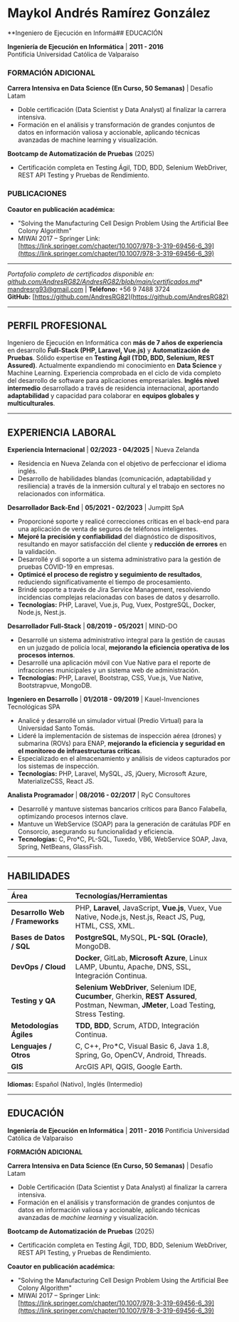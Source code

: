 # Maykol Andrés Ramírez González

**Ingeniero de Ejecución en Informá## EDUCACIÓN

**Ingeniería de Ejecución en Informática** | **2011 - 2016**  
Pontificia Universidad Católica de Valparaíso

### FORMACIÓN ADICIONAL

**Carrera Intensiva en Data Science (En Curso, 50 Semanas)** | Desafío Latam
* Doble certificación (Data Scientist y Data Analyst) al finalizar la carrera intensiva.
* Formación en el análisis y transformación de grandes conjuntos de datos en información valiosa y accionable, aplicando técnicas avanzadas de machine learning y visualización.

**Bootcamp de Automatización de Pruebas** (2025)
* Certificación completa en Testing Ágil, TDD, BDD, Selenium WebDriver, REST API Testing y Pruebas de Rendimiento.

### PUBLICACIONES

**Coautor en publicación académica:**
* "Solving the Manufacturing Cell Design Problem Using the Artificial Bee Colony Algorithm"
* MIWAI 2017 – Springer Link: [https://link.springer.com/chapter/10.1007/978-3-319-69456-6_39](https://link.springer.com/chapter/10.1007/978-3-319-69456-6_39)

---

*Portafolio completo de certificados disponible en: [github.com/AndresRG82/AndresRG82/blob/main/certificados.md](https://github.com/AndresRG82/AndresRG82/blob/main/certificados.md)** mandresrg93@gmail.com | **Teléfono:** +56 9 7488 3724  
**GitHub:** [https://github.com/AndresRG82](https://github.com/AndresRG82)

---

## PERFIL PROFESIONAL

Ingeniero de Ejecución en Informática con **más de 7 años de experiencia** en desarrollo **Full-Stack (PHP, Laravel, Vue.js)** y **Automatización de Pruebas**. Sólido expertise en **Testing Ágil (TDD, BDD, Selenium, REST Assured)**. Actualmente expandiendo mi conocimiento en **Data Science** y Machine Learning. Experiencia comprobada en el ciclo de vida completo del desarrollo de software para aplicaciones empresariales. **Inglés nivel intermedio** desarrollado a través de residencia internacional, aportando **adaptabilidad** y capacidad para colaborar en **equipos globales y multiculturales**.

---

## EXPERIENCIA LABORAL

**Experiencia Internacional** | **02/2023 - 04/2025** | Nueva Zelanda
* Residencia en Nueva Zelanda con el objetivo de perfeccionar el idioma inglés.
* Desarrollo de habilidades blandas (comunicación, adaptabilidad y resiliencia) a través de la inmersión cultural y el trabajo en sectores no relacionados con informática.

**Desarrollador Back-End** | **05/2021 - 02/2023** | Jumpitt SpA
* Proporcioné soporte y realicé correcciones críticas en el back-end para una aplicación de venta de seguros de teléfonos inteligentes.
* **Mejoré la precisión y confiabilidad** del diagnóstico de dispositivos, resultando en mayor satisfacción del cliente y **reducción de errores** en la validación.
* Desarrollé y di soporte a un sistema administrativo para la gestión de pruebas COVID-19 en empresas.
* **Optimicé el proceso de registro y seguimiento de resultados**, reduciendo significativamente el tiempo de procesamiento.
* Brindé soporte a través de Jira Service Management, resolviendo incidencias complejas relacionadas con bases de datos y desarrollo.
* **Tecnologías:** PHP, Laravel, Vue.js, Pug, Vuex, PostgreSQL, Docker, Node.js, Nest.js.

**Desarrollador Full-Stack** | **08/2019 - 05/2021** | MIND-DO
* Desarrollé un sistema administrativo integral para la gestión de causas en un juzgado de policía local, **mejorando la eficiencia operativa de los procesos internos**.
* Desarrollé una aplicación móvil con Vue Native para el reporte de infracciones municipales y un sistema web de administración.
* **Tecnologías:** PHP, Laravel, Bootstrap, CSS, Vue.js, Vue Native, Bootstrapvue, MongoDB.

**Ingeniero en Desarrollo** | **01/2018 - 09/2019** | Kauel-Invenciones Tecnológicas SPA
* Analicé y desarrollé un simulador virtual (Predio Virtual) para la Universidad Santo Tomás.
* Lideré la implementación de sistemas de inspección aérea (drones) y submarina (ROVs) para ENAP, **mejorando la eficiencia y seguridad en el monitoreo de infraestructuras críticas**.
* Especializado en el almacenamiento y análisis de videos capturados por los sistemas de inspección.
* **Tecnologías:** PHP, Laravel, MySQL, JS, jQuery, Microsoft Azure, MaterializeCSS, React JS.

**Analista Programador** | **08/2016 - 02/2017** | RyC Consultores
* Desarrollé y mantuve sistemas bancarios críticos para Banco Falabella, optimizando procesos internos clave.
* Mantuve un WebService (SOAP) para la generación de carátulas PDF en Consorcio, asegurando su funcionalidad y eficiencia.
* **Tecnologías:** C, Pro\*C, PL-SQL, Tuxedo, VB6, WebService SOAP, Java, Spring, NetBeans, GlassFish.

---

## HABILIDADES

| Área | Tecnologías/Herramientas |
| :--- | :--- |
| **Desarrollo Web / Frameworks** | PHP, **Laravel**, JavaScript, **Vue.js**, Vuex, Vue Native, Node.js, Nest.js, React JS, Pug, HTML, CSS, XML. |
| **Bases de Datos / SQL** | **PostgreSQL**, MySQL, **PL-SQL (Oracle)**, MongoDB. |
| **DevOps / Cloud** | **Docker**, GitLab, **Microsoft Azure**, Linux LAMP, Ubuntu, Apache, DNS, SSL, Integración Continua. |
| **Testing y QA** | **Selenium WebDriver**, Selenium IDE, **Cucumber**, Gherkin, **REST Assured**, Postman, Newman, **JMeter**, Load Testing, Stress Testing. |
| **Metodologías Ágiles** | **TDD, BDD**, Scrum, ATDD, Integración Continua. |
| **Lenguajes / Otros** | C, C++, Pro\*C, Visual Basic 6, Java 1.8, Spring, Go, OpenCV, Android, Threads. |
| **GIS** | ArcGIS API, QGIS, Google Earth. |

**Idiomas:** Español (Nativo), Inglés (Intermedio)

---

## EDUCACIÓN

**Ingeniería de Ejecución en Informática** | **2011 - 2016**
Pontificia Universidad Católica de Valparaíso

**FORMACIÓN ADICIONAL**

**Carrera Intensiva en Data Science (En Curso, 50 Semanas)** | Desafío Latam
* Doble Certificación (Data Scientist y Data Analyst) al finalizar la carrera intensiva.
* Formación en el análisis y transformación de grandes conjuntos de datos en información valiosa y accionable, aplicando técnicas avanzadas de *machine learning* y visualización.

**Bootcamp de Automatización de Pruebas** (2025)
* Certificación completa en Testing Ágil, TDD, BDD, Selenium WebDriver, REST API Testing, y Pruebas de Rendimiento.

**Coautor en publicación académica:**
* "Solving the Manufacturing Cell Design Problem Using the Artificial Bee Colony Algorithm"
* MIWAI 2017 – Springer Link: [https://link.springer.com/chapter/10.1007/978-3-319-69456-6_39](https://link.springer.com/chapter/10.1007/978-3-319-69456-6_39)